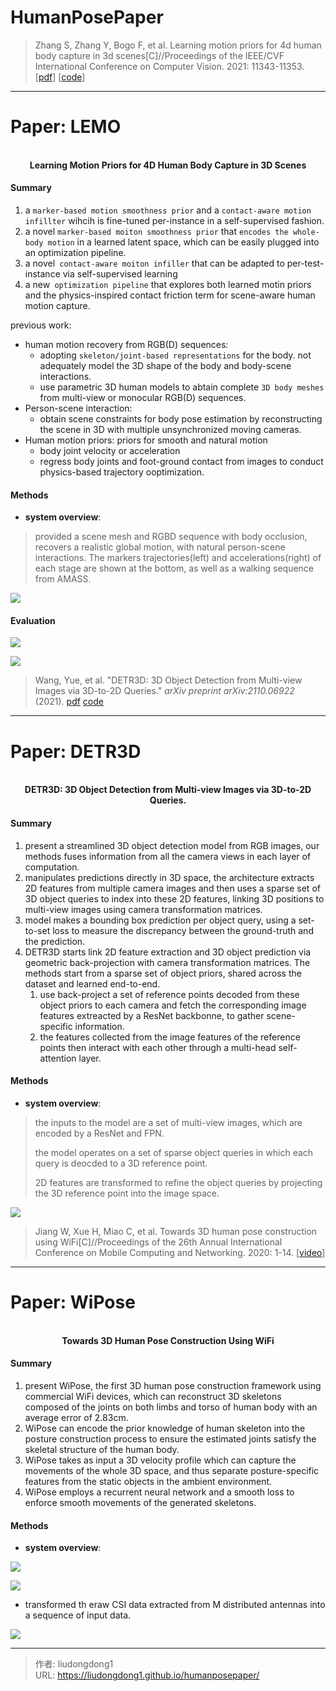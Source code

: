 # HumanPosePaper


> Zhang S, Zhang Y, Bogo F, et al. Learning motion priors for 4d human body capture in 3d scenes[C]//Proceedings of the IEEE/CVF International Conference on Computer Vision. 2021: 11343-11353.  [[pdf](chrome-extension://ikhdkkncnoglghljlkmcimlnlhkeamad/pdf-viewer/web/viewer.html?file=https%3A%2F%2Farxiv.org%2Fpdf%2F2108.10399.pdf)] [[code](https://github.com/sanweiliti/LEMO)]

------

# Paper: LEMO

<div align=center>
<br/>
<b>Learning Motion Priors for 4D Human Body Capture in 3D Scenes</b>
</div>


#### Summary

1. a `marker-based motion smoothness prior` and a `contact-aware motion infillter` wihcih is fine-tuned per-instance in a self-supervised fashion.
2. a novel `marker-based moiton smoothness prior` that `encodes the whole-body motion` in a learned latent space, which can be easily plugged into an optimization pipeline.
3. a novel` contact-aware moiton infiller` that can be adapted to per-test-instance via self-supervised learning
4. a new` optimization pipeline` that explores both learned motin priors and the physics-inspired contact friction term for scene-aware human motion capture.

previous work:

- human motion recovery from RGB(D) sequences:
  -  adopting `skeleton/joint-based representations` for the body. not adequately model the 3D shape of the body and body-scene interactions.
  - use parametric 3D human models to abtain complete `3D body meshes` from multi-view or monocular RGB(D) sequences.
- Person-scene interaction: 
  - obtain scene constraints for body pose estimation by reconstructing the scene in 3D with multiple unsynchronized moving cameras.
- Human motion priors: priors for smooth and natural motion
  - body joint velocity or acceleration
  - regress body joints and foot-ground contact from images to conduct physics-based trajectory ooptimization.

#### Methods

- **system overview**:

> provided a scene mesh and RGBD sequence with body occlusion, recovers a realistic global motion, with natural person-scene interactions.  The markers trajectories(left) and accelerations(right) of each stage are shown at the bottom, as well as a walking sequence from AMASS.

![](https://lddpicture.oss-cn-beijing.aliyuncs.com/picture/image-20211103102647565.png)

#### Evaluation

![](https://lddpicture.oss-cn-beijing.aliyuncs.com/picture/image-20211102185206231.png)

![](https://lddpicture.oss-cn-beijing.aliyuncs.com/picture/image-20211102185224112.png)

> Wang, Yue, et al. "DETR3D: 3D Object Detection from Multi-view Images via 3D-to-2D Queries." *arXiv preprint arXiv:2110.06922* (2021). [pdf](chrome-extension://ikhdkkncnoglghljlkmcimlnlhkeamad/pdf-viewer/web/viewer.html?file=https%3A%2F%2Fopenreview.net%2Fpdf%3Fid%3DxHnJS2GYFDz) [code](https://github.com/WangYueFt/detr3d)
>

------

# Paper: DETR3D

<div align=center>
<br/>
<b>DETR3D: 3D Object Detection from Multi-view Images via 3D-to-2D Queries.</b>
</div>

#### Summary

1. present a streamlined 3D object detection model from RGB images, our methods fuses information from all the camera views in each layer of computation.
2. manipulates predictions directly in 3D space, the architecture extracts 2D features from multiple camera images and then uses a sparse set of 3D object queries to index into these 2D features, linking 3D positions to multi-view images using camera transformation matrices.
3. model makes a bounding box prediction per object query, using a set-to-set loss to measure the discrepancy between the ground-truth and the prediction.
4. DETR3D starts link 2D feature extraction and 3D object prediction via geometric back-projection with camera transformation matrices. The methods start from a sparse set of object priors, shared across the dataset and learned end-to-end.
   1. use back-project a set of reference points decoded from these object priors to each camera and fetch the corresponding image features extreacted by a ResNet backbonne, to gather scene-specific information.
   2. the features collected from the image features of the reference points then interact with each other through a multi-head self-attention layer.

#### Methods

- **system overview**:

> the inputs to the model are a set of multi-view images, which are encoded by a ResNet and FPN.
>
> the model operates on a set of sparse object queries in which each query is deocded to a 3D reference point.
>
> 2D features are transformed to refine the object queries by projecting the 3D reference point into the image space.

![](https://lddpicture.oss-cn-beijing.aliyuncs.com/picture/image-20211106154832864.png)

> Jiang W, Xue H, Miao C, et al. Towards 3D human pose construction using WiFi[C]//Proceedings of the 26th Annual International Conference on Mobile Computing and Networking. 2020: 1-14.  [[video](https://www.youtube.com/watch?v=puU4EvBTPxA)]

------

# Paper: WiPose

<div align=center>
<br/>
<b>Towards 3D Human Pose Construction Using WiFi</b>
</div>


#### Summary

1. present WiPose, the first 3D human pose construction framework using commercial WiFi devices, which can reconstruct 3D skeletons composed of the joints on both limbs and torso of human body with an average error of 2.83cm.
2. WiPose can encode the prior knowledge of human skeleton into the posture construction process to ensure the estimated joints satisfy the skeletal structure of the human body.
3. WiPose takes as input a 3D velocity profile which can capture the movements of the whole 3D space, and thus separate posture-specific features from the static objects in the ambient environment.
4. WiPose employs a recurrent neural network and a smooth loss to enforce smooth movements of the generated skeletons.

#### Methods

- **system overview**:

![](https://lddpicture.oss-cn-beijing.aliyuncs.com/picture/image-20211129152221849.png)

![](https://lddpicture.oss-cn-beijing.aliyuncs.com/picture/image-20211129152839987.png)

- transformed th eraw CSI data extracted from M distributed antennas into a sequence of input data.

![](https://lddpicture.oss-cn-beijing.aliyuncs.com/picture/image-20211129152903257.png)



---

> 作者: liudongdong1  
> URL: https://liudongdong1.github.io/humanposepaper/  

